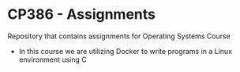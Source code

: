 # CP386 - Assignments
Repository that contains assignments for Operating Systems Course
* In this course we are utilizing Docker to write programs in a Linux environment using C
